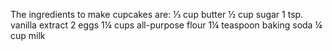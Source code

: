 The ingredients to make cupcakes are:
⅓ cup butter
½ cup sugar
1 tsp. vanilla extract
2 eggs
1¼ cups all-purpose flour
1¼ teaspoon baking soda
¼ cup milk